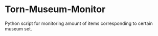 # Torn-Museum-Monitor
Python script for monitoring amount of items corresponding to certain museum set.
